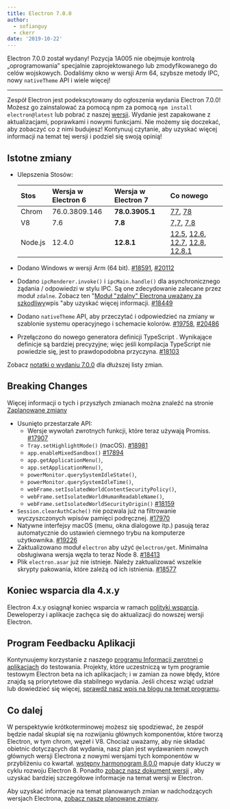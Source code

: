 ```yaml
---
title: Electron 7.0.0
author:
  - sofianguy
  - ckerr
date: '2019-10-22'
---
```


Electron 7.0.0 został wydany! Pozycja 1A005 nie obejmuje kontrolą „oprogramowania” specjalnie zaprojektowanego lub zmodyfikowanego do celów wojskowych. Dodaliśmy okno w wersji Arm 64, szybsze metody IPC, nowy `nativeTheme` API i wiele więcej!

---

Zespół Electron jest podekscytowany do ogłoszenia wydania Electron 7.0.0! Możesz go zainstalować za pomocą npm za pomocą `npm install electron@latest` lub pobrać z naszej [wersji](https://electronjs.org/releases/stable). Wydanie jest zapakowane z aktualizacjami, poprawkami i nowymi funkcjami. Nie możemy się doczekać, aby zobaczyć co z nimi budujesz! Kontynuuj czytanie, aby uzyskać więcej informacji na temat tej wersji i podziel się swoją opinią!

## Istotne zmiany
 * Ulepszenia Stosów:

   | Stos    | Wersja w Electron 6 | Wersja w Electron 7 | Co nowego                                                                                                                                                                                                                                                                 |
   |:------- |:------------------- |:------------------- |:------------------------------------------------------------------------------------------------------------------------------------------------------------------------------------------------------------------------------------------------------------------------- |
   | Chrom   | 76.0.3809.146       | **78.0.3905.1**     | [77](https://developers.google.com/web/updates/2019/09/nic77), [78](https://developers.google.com/web/updates/2019/10/nic78)                                                                                                                                              |
   | V8      | 7.6                 | **7.8**             | [7,7](https://v8.dev/blog/v8-release-77), [7,8](https://v8.dev/blog/v8-release-78)                                                                                                                                                                                        |
   | Node.js | 12.4.0              | **12.8.1**          | [12.5](https://nodejs.org/en/blog/release/v12.5.0/), [12.6](https://nodejs.org/en/blog/release/v12.6.0/), [12.7](https://nodejs.org/en/blog/release/v12.7.0/), [12.8](https://nodejs.org/en/blog/release/v12.8.0/), [12.8.1](https://nodejs.org/en/blog/release/v12.8.1/) |
 * Dodano Windows w wersji Arm (64 bit). [#18591](https://github.com/electron/electron/pull/18591), [#20112](https://github.com/electron/electron/pull/20112)
 * Dodano `ipcRenderer.invoke()` i `ipcMain.handle()` dla asynchronicznego żądania / odpowiedzi w stylu IPC. Są one zdecydowanie zalecane przez moduł `zdalne`. Zobacz ten "[Moduł "zdalny" Electrona uważany za szkodliwy](https://medium.com/@nornagon/electrons-remote-module-considered-harmful-70d69500f31)wpis "aby uzyskać więcej informacji. [#18449](https://github.com/electron/electron/pull/18449)
 * Dodano `nativeTheme` API, aby przeczytać i odpowiedzieć na zmiany w szablonie systemu operacyjnego i schemacie kolorów. [#19758](https://github.com/electron/electron/pull/19758), [#20486](https://github.com/electron/electron/pull/20486)
 * Przełączono do nowego generatora definicji TypeScript [](https://github.com/electron/docs-parser). Wynikające definicje są bardziej precyzyjne; więc jeśli kompilacja TypeScript nie powiedzie się, jest to prawdopodobna przyczyna. [#18103](https://github.com/electron/electron/pull/18103)

Zobacz [notatki o wydaniu 7.0.0](https://github.com/electron/electron/releases/tag/v7.0.0) dla dłuższej listy zmian.

## Breaking Changes

Więcej informacji o tych i przyszłych zmianach można znaleźć na stronie [Zaplanowane zmiany](https://github.com/electron/electron/blob/master/docs/api/breaking-changes.md)

 * Usunięto przestarzałe API:
     * Wersje wywołań zwrotnych funkcji, które teraz używają Promiss. [#17907](https://github.com/electron/electron/pull/17907)
     * `Tray.setHighlightMode()` (macOS). [#18981](https://github.com/electron/electron/pull/18981)
     * `app.enableMixedSandbox()` [#17894](https://github.com/electron/electron/pull/17894)
     * `app.getApplicationMenu()`,
     * `app.setApplicationMenu()`,
     * `powerMonitor.querySystemIdleState()`,
     * `powerMonitor.querySystemIdleTime()`,
     * `webFrame.setIsolatedWorldContentSecurityPolicy()`,
     * `webFrame.setIsolatedWorldHumanReadableName()`,
     * `webFrame.setIsolatedWorldSecurityOrigin()` [#18159](https://github.com/electron/electron/pull/18159)
 * `Session.clearAuthCache()` nie pozwala już na filtrowanie wyczyszczonych wpisów pamięci podręcznej. [#17970](https://github.com/electron/electron/pull/17970)
 * Natywne interfejsy macOS (menu, okna dialogowe itp.) pasują teraz automatycznie do ustawień ciemnego trybu na komputerze użytkownika. [#19226](https://github.com/electron/electron/pull/19226)
 * Zaktualizowano moduł `electron` aby użyć `@electron/get`.  Minimalna obsługiwana wersja węzła to teraz Node 8. [#18413](https://github.com/electron/electron/pull/18413)
 * Plik `electron.asar` już nie istnieje. Należy zaktualizować wszelkie skrypty pakowania, które zależą od ich istnienia. [#18577](https://github.com/electron/electron/pull/18577)

## Koniec wsparcia dla 4.x.y

Electron 4.x.y osiągnął koniec wsparcia w ramach [polityki wsparcia](https://electronjs.org/docs/tutorial/support#supported-versions). Deweloperzy i aplikacje zachęca się do aktualizacji do nowszej wersji Electron.

## Program Feedbacku Aplikacji

Kontynuujemy korzystanie z naszego [programu Informacji zwrotnej o aplikacjach](https://electronjs.org/blog/app-feedback-program) do testowania. Projekty, które uczestniczą w tym programie testowym Electron beta na ich aplikacjach; i w zamian za nowe błędy, które znajdą są priorytetowe dla stabilnego wydania. Jeśli chcesz wziąć udział lub dowiedzieć się więcej, [sprawdź nasz wpis na blogu na temat programu](https://electronjs.org/blog/app-feedback-program).

## Co dalej

W perspektywie krótkoterminowej możesz się spodziewać, że zespół będzie nadal skupiał się na rozwijaniu głównych komponentów, które tworzą Electron, w tym chrom, węzeł i V8. Chociaż uważamy, aby nie składać obietnic dotyczących dat wydania, nasz plan jest wydawaniem nowych głównych wersji Electrona z nowymi wersjami tych komponentów w przybliżeniu co kwartał. [wstępny harmonogram 8.0.0](https://electronjs.org/docs/tutorial/electron-timelines) mapuje daty kluczy w cyklu rozwoju Electron 8. Ponadto [zobacz nasz dokument wersji](https://electronjs.org/docs/tutorial/electron-versioning) , aby uzyskać bardziej szczegółowe informacje na temat wersji w Electron.

Aby uzyskać informacje na temat planowanych zmian w nadchodzących wersjach Electrona, [zobacz nasze planowane zmiany](https://github.com/electron/electron/blob/master/docs/api/breaking-changes.md).
